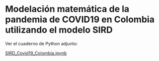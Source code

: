 # Modelación matemática de la pandemia de COVID19 en Colombia utilizando el modelo SIRD

Ver el cuaderno de Python adjunto:

[SIRD_Covid19_Colombia.ipynb](SIRD_Covid19_Colombia.ipynb)
